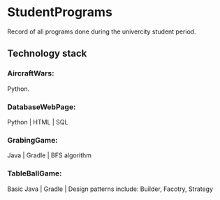 # StudentPrograms
Record of all programs done during the univercity student period.


## Technology stack
### AircraftWars:
Python.

### DatabaseWebPage:
Python | HTML | SQL

### GrabingGame:
Java | Gradle | BFS algorithm

### TableBallGame:
Basic Java | Gradle | Design patterns include: Builder, Facotry, Strategy
